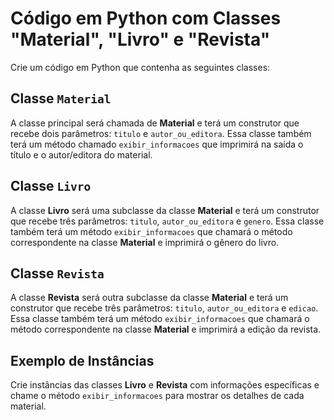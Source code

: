 # Código em Python com Classes "Material", "Livro" e "Revista"

Crie um código em Python que contenha as seguintes classes:

## Classe `Material`

A classe principal será chamada de **Material** e terá um construtor que recebe dois parâmetros: `titulo` e `autor_ou_editora`. Essa classe também terá um método chamado `exibir_informacoes` que imprimirá na saída o título e o autor/editora do material.

## Classe `Livro`

A classe **Livro** será uma subclasse da classe **Material** e terá um construtor que recebe três parâmetros: `titulo`, `autor_ou_editora` e `genero`. Essa classe também terá um método `exibir_informacoes` que chamará o método correspondente na classe **Material** e imprimirá o gênero do livro.

## Classe `Revista`

A classe **Revista** será outra subclasse da classe **Material** e terá um construtor que recebe três parâmetros: `titulo`, `autor_ou_editora` e `edicao`. Essa classe também terá um método `exibir_informacoes` que chamará o método correspondente na classe **Material** e imprimirá a edição da revista.

## Exemplo de Instâncias

Crie instâncias das classes **Livro** e **Revista** com informações específicas e chame o método `exibir_informacoes` para mostrar os detalhes de cada material.
